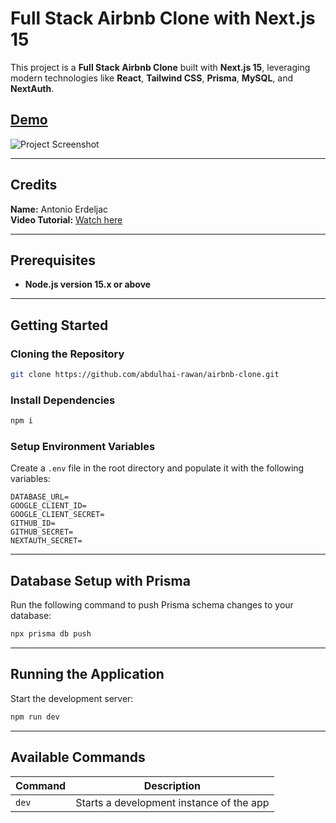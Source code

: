 # Full Stack Airbnb Clone with Next.js 15  

This project is a **Full Stack Airbnb Clone** built with **Next.js 15**, leveraging modern technologies like **React**, **Tailwind CSS**, **Prisma**, **MySQL**, and **NextAuth**.  

## [Demo](https://rent-appartment-application.vercel.app/)

![Project Screenshot](https://github.com/KChakhalyan/airbnb-clone/assets/10487372/41cff2ba-4d86-465f-8567-82e9e6869ecf)

---

## Credits  

**Name:** Antonio Erdeljac  
**Video Tutorial:** [Watch here](https://www.youtube.com/watch?v=c_-b_isI4vg&t=15692s)  

---

## Prerequisites  

- **Node.js version 15.x or above**  

---

## Getting Started  

### Cloning the Repository  

```bash
git clone https://github.com/abdulhai-rawan/airbnb-clone.git
```

### Install Dependencies  

```bash
npm i
```

### Setup Environment Variables  

Create a `.env` file in the root directory and populate it with the following variables:  

```env
DATABASE_URL=
GOOGLE_CLIENT_ID=
GOOGLE_CLIENT_SECRET=
GITHUB_ID=
GITHUB_SECRET=
NEXTAUTH_SECRET=
```

---

## Database Setup with Prisma  

Run the following command to push Prisma schema changes to your database:  

```bash
npx prisma db push
```

---

## Running the Application  

Start the development server:  

```bash
npm run dev
```

---

## Available Commands  

| Command   | Description                              |  
| --------- | ---------------------------------------- |  
| `dev`     | Starts a development instance of the app |  
